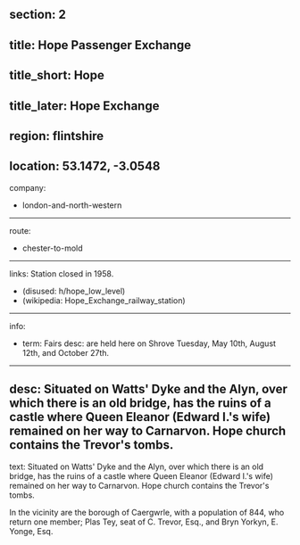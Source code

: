 section: 2
----
title: Hope Passenger Exchange
----
title_short: Hope
----
title_later: Hope Exchange
----
region: flintshire
----
location: 53.1472, -3.0548
----
company:
- london-and-north-western
----
route:
- chester-to-mold
----
links:
Station closed in 1958.
- (disused: h/hope_low_level)
- (wikipedia: Hope_Exchange_railway_station)
----
info:
- term: Fairs
  desc: are held here on Shrove Tuesday, May 10th, August 12th, and October 27th.
----
desc: Situated on Watts' Dyke and the Alyn, over which there is an old bridge, has the ruins of a castle where Queen Eleanor (Edward I.'s wife) remained on her way to Carnarvon. Hope church contains the Trevor's tombs.
----
text: Situated on Watts' Dyke and the Alyn, over which there is an old bridge, has the ruins of a castle where Queen Eleanor (Edward I.'s wife) remained on her way to Carnarvon. Hope church contains the Trevor's tombs.

In the vicinity are the borough of Caergwrle, with a population of 844, who return one member; Plas Tey, seat of C. Trevor, Esq., and Bryn Yorkyn, E. Yonge, Esq.
